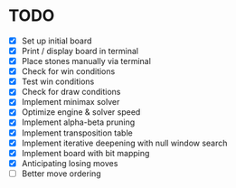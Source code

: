 # TODO
- [x] Set up initial board
- [x] Print / display board in terminal
- [x] Place stones manually via terminal
- [x] Check for win conditions
- [x] Test win conditions
- [x] Check for draw conditions
- [x] Implement minimax solver
- [x] Optimize engine & solver speed
- [x] Implement alpha-beta pruning
- [x] Implement transposition table
- [x] Implement iterative deepening with null window search
- [x] Implement board with bit mapping
- [x] Anticipating losing moves
- [ ] Better move ordering